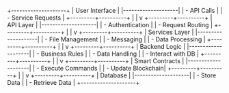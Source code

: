 +--------------------+
|   User Interface   |
|--------------------|
| - API Calls        |
| - Service Requests |
+---------+----------+
          |
          |
          v
+---------+----------+
|   API Layer        |
|--------------------|
| - Authentication   |
| - Request Routing  |
+---------+----------+
          |
          |
          v
+---------+----------+
|   Services Layer   |
|--------------------|
| - File Management  |
| - Messaging        |
| - Data Processing  |
+---------+----------+
          |
          |
          v
+---------+----------+
|   Backend Logic    |
|--------------------|
| - Business Rules   |
| - Data Handling    |
| - Interact with DB |
+---------+----------+
          |
          |
          v
+---------+----------+
|   Smart Contracts  |
|--------------------|
| - Execute Commands |
| - Update Blockchain|
+---------+----------+
          |
          |
          v
+---------+----------+
|   Database         |
|--------------------|
| - Store Data       |
| - Retrieve Data    |
+--------------------+
